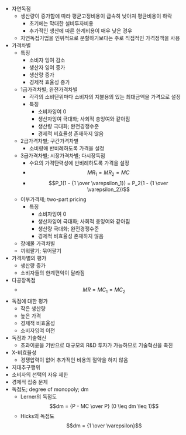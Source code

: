 - 자연독점
	- 생산량이 증가함에 따라 평균고정비용이 급속히 낮아져 평균비용이 하락
		- 초기에는 막대한 설비투자비용
		- 추가적인 생산에 따른 한계비용이 매우 낮은 경우
	- 자연독접기업을 인위적으로 분할하기보다는 주로 직접적인 가격정책을 사용
- 가격차별
	- 특징
		- 소비자 잉여 감소
		- 생산자 잉여 증가
		- 생산량 증가
		- 경제적 효율성 증가
	- 1급가격차별; 완전가격차별
		- 각각의 소비단위마다 소비자의 지불용의 있는 최대금액을 가격으로 설정
		- 특징
			- 소비자잉여 0
			- 생산자잉여 극대화; 사회적 총잉여와 같아짐
			- 생산량 극대화; 완전경쟁수준
			- 경제적 비효율성 존재하지 않음
	- 2급가격차별; 구간가격차별
		- 소비량애 반비례하도록 가격을 설정
	- 3급가격차별; 시장가격차별; 다시장독점
		- 수요의 가격탄력성에 반비례하도록 가격을 설정
		- $$MR_1 = MR_2 = MC$$
		- $$P_1(1 - {1 \over \varepsilon_1}) = P_2(1 - {1 \over \varepsilon_2})$$
	- 이부가격제; two-part pricing
		- 특징
			- 소비자잉여 0
			- 생산자잉여 극대화; 사회적 총잉여와 같아짐
			- 생산량 극대화; 완전경쟁수준
			- 경제적 비효율성 존재하지 않음
	- 장애물 가격차별
	- 끼워팔기; 묶어팔기
- 가격차별의 평가
	- 생산량 증가
	- 소비자들의 한계편익이 달라짐
- 다공장독점
	- $$MR = MC_1 = MC_2$$
- 독점에 대한 평가
	- 작은 생산량
	- 높은 가격
	- 경제적 비효율성
	- 소비자잉여 이전
- 독점과 기술혁신
	- 초과이윤을 기반으로 대규모의 R&D 투자가 가능하므로 기술혁신을 촉진
- X-비효율성
	- 경쟁압력이 없어 추가적인 비용의 절약을 하지 않음
- 지대추구행위
- 소비자의 선택의 자유 제한
- 경제적 집중 문제
- 독점도; degree of monopoly; dm
	- Lerner의 독점도 $$dm = {P - MC \over P} (0 \leq dm \leq 1)$$
	- Hicks의 독점도 $$dm = {1 \over \varepsilon}$$